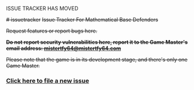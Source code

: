 ISSUE TRACKER HAS MOVED

~~# issuetracker~~
~~Issue Tracker For Mathematical Base Defenders~~

~~Request features or report bugs here.~~

~~**Do not report security vulnerabilities here, report it to the Game Master's email address: [mistertfy64@mistertfy64.com](mailto:mistertfy64@mistertfy64.com)**~~

~~Please note that the game is in its development stage, and there's only one Game Master.~~

~~<h3><a href="https://github.com/mathematicalbasedefenders/issuetracker/issues/new">Click here to file a new issue</a><h3>~~
